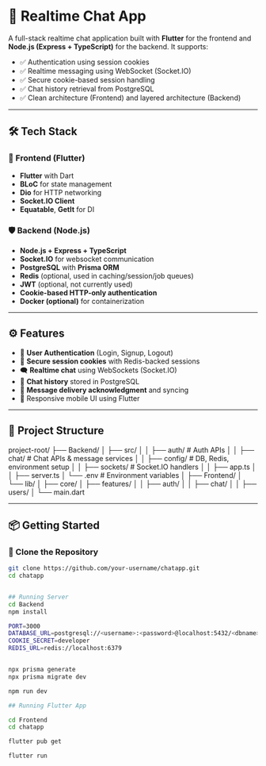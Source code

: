 # 💬 Realtime Chat App

A full-stack realtime chat application built with **Flutter** for the frontend and **Node.js (Express + TypeScript)** for the backend. It supports:

- ✅ Authentication using session cookies
- ✅ Realtime messaging using WebSocket (Socket.IO)
- ✅ Secure cookie-based session handling
- ✅ Chat history retrieval from PostgreSQL
- ✅ Clean architecture (Frontend) and layered architecture (Backend)

---

## 🛠 Tech Stack

### 🚀 Frontend (Flutter)

- **Flutter** with Dart
- **BLoC** for state management
- **Dio** for HTTP networking
- **Socket.IO Client**
- **Equatable**, **GetIt** for DI

### 🛡 Backend (Node.js)

- **Node.js + Express + TypeScript**
- **Socket.IO** for websocket communication
- **PostgreSQL** with **Prisma ORM**
- **Redis** (optional, used in caching/session/job queues)
- **JWT** (optional, not currently used)
- **Cookie-based HTTP-only authentication**
- **Docker (optional)** for containerization

---

## ⚙️ Features

- 👤 **User Authentication** (Login, Signup, Logout)
- 🔐 **Secure session cookies** with Redis-backed sessions
- 🗨 **Realtime chat** using WebSockets (Socket.IO)
- 💾 **Chat history** stored in PostgreSQL
- 🚦 **Message delivery acknowledgment** and syncing
- 📱 Responsive mobile UI using Flutter

---

## 📁 Project Structure

project-root/
├── Backend/
│ ├── src/
│ │ ├── auth/ # Auth APIs
│ │ ├── chat/ # Chat APIs & message services
│ │ ├── config/ # DB, Redis, environment setup
│ │ ├── sockets/ # Socket.IO handlers
│ │ ├── app.ts
│ │ ├── server.ts
│ └── .env # Environment variables
│
├── Frontend/
│ └── lib/
│ ├── core/
│ ├── features/
│ │ ├── auth/
│ │ ├── chat/
│ │ ├── users/
│ └── main.dart

---

## 📦 Getting Started

### 🔁 Clone the Repository

```bash
git clone https://github.com/your-username/chatapp.git
cd chatapp


## Running Server
cd Backend
npm install

PORT=3000
DATABASE_URL=postgresql://<username>:<password>@localhost:5432/<dbname>?schema=public
COOKIE_SECRET=developer
REDIS_URL=redis://localhost:6379


npx prisma generate
npx prisma migrate dev

npm run dev

## Running Flutter App

cd Frontend
cd chatapp

flutter pub get

flutter run





```
